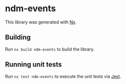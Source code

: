# ndm-events

This library was generated with [Nx](https://nx.dev).

## Building

Run `nx build ndm-events` to build the library.

## Running unit tests

Run `nx test ndm-events` to execute the unit tests via [Jest](https://jestjs.io).
